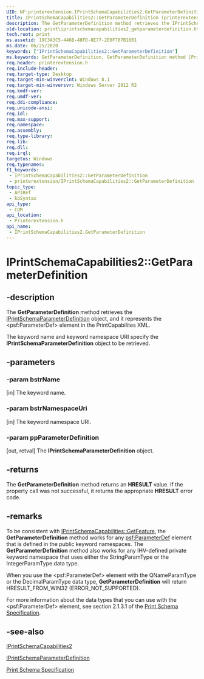 ```yaml
---
UID: NF:printerextension.IPrintSchemaCapabilities2.GetParameterDefinition
title: IPrintSchemaCapabilities2::GetParameterDefinition (printerextension.h)
description: The GetParameterDefinition method retrieves the IPrintSchemaParameterDefinition object, and it represents the psf:ParameterDef element in the PrintCapabilites XML.
old-location: print\iprintschemacapabilities2_getparameterdefinition.htm
tech.root: print
ms.assetid: 19C3A3C5-446B-48FD-8E77-2E0F787B16B1
ms.date: 06/25/2020
keywords: ["IPrintSchemaCapabilities2::GetParameterDefinition"]
ms.keywords: GetParameterDefinition, GetParameterDefinition method [Print Devices], GetParameterDefinition method [Print Devices],IPrintSchemaCapabilities2 interface, IPrintSchemaCapabilities2 interface [Print Devices],GetParameterDefinition method, IPrintSchemaCapabilities2.GetParameterDefinition, IPrintSchemaCapabilities2::GetParameterDefinition, print.iprintschemacapabilities2_getparameterdefinition, printerextension/IPrintSchemaCapabilities2::GetParameterDefinition
req.header: printerextension.h
req.include-header: 
req.target-type: Desktop
req.target-min-winverclnt: Windows 8.1
req.target-min-winversvr: Windows Server 2012 R2
req.kmdf-ver: 
req.umdf-ver: 
req.ddi-compliance: 
req.unicode-ansi: 
req.idl: 
req.max-support: 
req.namespace: 
req.assembly: 
req.type-library: 
req.lib: 
req.dll: 
req.irql: 
targetos: Windows
req.typenames: 
f1_keywords:
 - IPrintSchemaCapabilities2::GetParameterDefinition
 - printerextension/IPrintSchemaCapabilities2::GetParameterDefinition
topic_type:
 - APIRef
 - kbSyntax
api_type:
 - COM
api_location:
 - Printerextension.h
api_name:
 - IPrintSchemaCapabilities2.GetParameterDefinition
---
```


# IPrintSchemaCapabilities2::GetParameterDefinition


## -description

The **GetParameterDefinition** method retrieves the [IPrintSchemaParameterDefinition](https://docs.microsoft.com/windows-hardware/drivers/ddi/printerextension/nn-printerextension-iprintschemaparameterdefinition) object, and it  represents the \<psf:ParameterDef\> element in the PrintCapabilites XML.

 The keyword name and keyword namespace URI specify the **IPrintSchemaParameterDefinition** object to be retrieved.

## -parameters

### -param bstrName 

[in]
The keyword name.

### -param bstrNamespaceUri 

[in]
The keyword namespace URI.

### -param ppParameterDefinition 

[out, retval]
The **IPrintSchemaParameterDefinition** object.

## -returns

The **GetParameterDefinition** method returns an **HRESULT** value. If the property call was not successful, it returns the appropriate **HRESULT** error code.

## -remarks

To be consistent with [IPrintSchemaCapabilities::GetFeature](https://docs.microsoft.com/windows-hardware/drivers/ddi/printerextension/nf-printerextension-iprintschemacapabilities-getfeature), the **GetParameterDefinition** method works for any <psf:ParameterDef> element that is defined in the public keyword namespaces.  The **GetParameterDefinition** method also works for any IHV-defined  private keyword namespace that uses  either the StringParamType or the IntegerParamType data type.

When you use the \<psf:ParameterDef\> element with the QNameParamType or the DecimalParamType data type, **GetParameterDefinition** will return HRESULT_FROM_WIN32 (ERROR_NOT_SUPPORTED).

For more information about the data types that you can use with the \<psf:ParameterDef\> element, see section 2.1.3.1 of the [Print Schema Specification](https://download.microsoft.com/download/d/e/c/deca6e6b-3e81-48e7-b7ef-6d92a547d03c/print-schema-spec-2-0.zip).

## -see-also

[IPrintSchemaCapabilities2](https://docs.microsoft.com/windows-hardware/drivers/ddi/printerextension/nn-printerextension-iprintschemacapabilities2)

[IPrintSchemaParameterDefinition](https://docs.microsoft.com/windows-hardware/drivers/ddi/printerextension/nn-printerextension-iprintschemaparameterdefinition)

[Print Schema Specification](https://download.microsoft.com/download/d/e/c/deca6e6b-3e81-48e7-b7ef-6d92a547d03c/print-schema-spec-2-0.zip)


